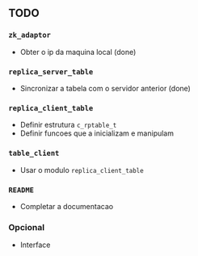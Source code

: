 ## TODO

### `zk_adaptor`
- Obter o ip da maquina local (done)

### `replica_server_table`
- Sincronizar a tabela com o servidor anterior (done)

### `replica_client_table`
- Definir estrutura `c_rptable_t`
- Definir funcoes que a inicializam e manipulam

### `table_client`
- Usar o modulo `replica_client_table`

### `README`
- Completar a documentacao

### Opcional
- Interface